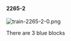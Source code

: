 #### 2265-2
![train-2265-2-0.png](https://github.com/lil-lab/nlvr/raw/master/nlvr/train/images/13/train-2265-2-0.png "train-2265-2-0.png")

There are 3 blue blocks